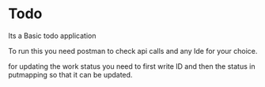 # Todo
Its a Basic todo application 

To run this you need postman to check api calls and any Ide for your choice.

for updating the work status you need to first write ID and then the status in putmapping so that it can be updated.

